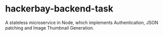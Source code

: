 # hackerbay-backend-task
A stateless microservice in Node, which implements Authentication, JSON patching and Image Thumbnail Generation.
